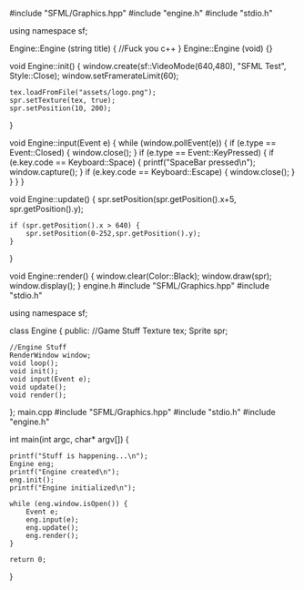 #include "SFML/Graphics.hpp"
#include "engine.h"
#include "stdio.h"

using namespace sf;

Engine::Engine (string title) {
	//Fuck you c++
}
Engine::Engine (void) {}

void Engine::init() {
	window.create(sf::VideoMode(640,480), "SFML Test", Style::Close);
	window.setFramerateLimit(60);
	
	tex.loadFromFile("assets/logo.png");
	spr.setTexture(tex, true);
	spr.setPosition(10, 200);
}

void Engine::input(Event e) {
	while (window.pollEvent(e)) {
		if (e.type == Event::Closed) {
			window.close();
		}
		if (e.type == Event::KeyPressed) {
			if (e.key.code == Keyboard::Space) {
				printf("SpaceBar pressed\n");
				window.capture();
			}
			if (e.key.code == Keyboard::Escape) {
				window.close();
			}
		}
	}
}

void Engine::update() {
	spr.setPosition(spr.getPosition().x+5, spr.getPosition().y);

	if (spr.getPosition().x > 640) {
		spr.setPosition(0-252,spr.getPosition().y);
	}
}

void Engine::render() {
	window.clear(Color::Black);
	window.draw(spr);
	window.display();
}
engine.h
#include "SFML/Graphics.hpp"
#include "stdio.h"

using namespace sf;

class Engine {
public:
	//Game Stuff
	Texture tex;
	Sprite spr;

	//Engine Stuff
	RenderWindow window;
	void loop();
	void init();
	void input(Event e);
	void update();
	void render();
};
main.cpp
#include "SFML/Graphics.hpp"
#include "stdio.h"
#include "engine.h"

int main(int argc, char* argv[]) {

	printf("Stuff is happening...\n");
	Engine eng;
	printf("Engine created\n");
	eng.init();
	printf("Engine initialized\n");

	while (eng.window.isOpen()) {
		Event e;
		eng.input(e);
		eng.update();
		eng.render();
	}

	return 0;
}
